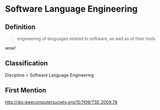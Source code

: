 # Software Language Engineering
## Definition
> engineering of languages related to software, as well as of their tools

wow!
## Classification
Discipline \> Software Language Engineering
## First Mention
http://doi.ieeecomputersociety.org/10.1109/TSE.2009.78
